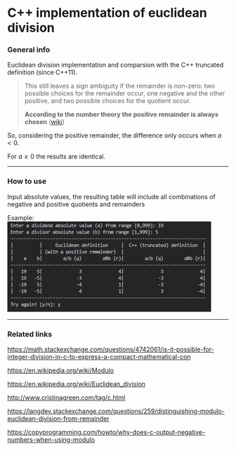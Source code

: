 
# C++ implementation of euclidean division 

### General info

Euclidean division implementation and comparsion with the C++ truncated definition (since C++11).

> This still leaves a sign ambiguity if the remainder is non-zero: two possible choices for the remainder occur, one negative and the other positive, and two possible choices for the quotient occur.
>
> **According to the number theory the positive remainder is always chosen** ([wiki](https://en.wikipedia.org/wiki/Modulo#math_1))

So, considering the positive remainder, the difference only occurs when $a < 0$. 

For $a ≥ 0$ the results are identical.


---

### How to use

Input absolute values, the resulting table will include all combinations of negative and positive quotients and remainders 

Example: \
![Alt text](table_image.png)

---

### Related links

https://math.stackexchange.com/questions/4742061/is-it-possible-for-integer-division-in-c-to-express-a-compact-mathematical-con

https://en.wikipedia.org/wiki/Modulo

https://en.wikipedia.org/wiki/Euclidean_division

http://www.cristinagreen.com/tag/c.html

https://langdev.stackexchange.com/questions/259/distinguishing-modulo-euclidean-division-from-remainder

https://copyprogramming.com/howto/why-does-c-output-negative-numbers-when-using-modulo
